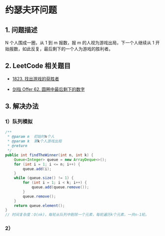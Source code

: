 # 约瑟夫环问题

## 1. 问题描述

N 个人围成一圈，从 1 到 m 报数，报 m 的人视为游戏出局，下一个人继续从 1 开始报数，如此反复，最后剩下的一个人为游戏的胜利者。

## 2. LeetCode 相关题目

+ [1823. 找出游戏的获胜者](https://leetcode-cn.com/problems/find-the-winner-of-the-circular-game/)

+ [剑指 Offer 62. 圆圈中最后剩下的数字](https://leetcode-cn.com/problems/yuan-quan-zhong-zui-hou-sheng-xia-de-shu-zi-lcof/)

## 3. 解决办法

### 1）队列模拟

```java
/**
 * @param n  初始时n个人
 * @param k  第k个人游戏出局
 * @return
 */
public int findTheWinner(int n, int k) {
    Queue<Integer> queue = new ArrayDeque<>();
    for (int i = 1; i <= n; i++) {
        queue.add(i);
    }
    while (queue.size() != 1) {
        for (int i = 1; i < k; i++) {
            queue.add(queue.remove());
        }
        queue.remove();
    }
    return queue.element();
}
// 时间复杂度：O(nk)，每轮从队列中剔除一个元素，每轮遍历k个元素，一共n-1轮。
```

### 2）

